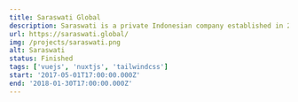 ```yaml
---
title: Saraswati Global
description: Saraswati is a private Indonesian company established in 2016 to promote innovation in development.
url: https://saraswati.global/
img: /projects/saraswati.png
alt: Saraswati
status: Finished
tags: ['vuejs', 'nuxtjs', 'tailwindcss']
start: '2017-05-01T17:00:00.000Z'
end: '2018-01-30T17:00:00.000Z'
---
```

